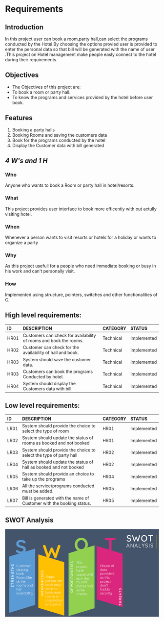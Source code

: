 # Requirements

## Introduction
In this project user can book a room,party hall,can select the programs conducted by the Hotel.By choosing the options provied user is provided to enter the personal data so that bill will be generated with the name of user .This project on Hotel management make people easly connect to the hotel during their requirements.

## Objectives
* The Objectives of this project are:
* To book a room or party hall.
* To know the programs and services provided by the hotel before user book.

## Features
1) Booking  a party halls
2) Booking Rooms and saving the customers data
3) Book for the programs conducted by the hotel
4) Display the Customer data with bill generated

## ***4 W's and 1 H***
### Who
Anyone who wants to book a Room or party hall in hotel/resorts.
### What
This project provides user interface to book more efficently with out actully visiting hotel.
### When 
Whenever a person wants to visit resorts or hotels for a holiday or wants to organize a party
### Why
As this project usefull for a people who need immediate booking or busy in his work and can't personally visit. 
### How
Implemented using structure, pointers, switches and other functionalities of C.


## High level requirements:
|ID|DESCRIPTION|CATEGORY|STATUS|
|:-----|:--------------------------------|:----------------|:----------|
|HR01|Customers can check for availability of rooms and book the rooms.|Technical|Implemented|
|HR02|Customer can check for the availability of hall and book.|Technical|Implemented|
|HR03|System should save the customer data.|Technical|Implemented|
|HR03|Customers can book the programs Conducted by hotel.|Technical|Implemented|
|HR04|System should display the Customers data with bill.|Technical|Implemented|
## Low level requirements:
|ID|DESCRIPTION|CATEGORY|STATUS|
|:-----|:--------------------------------|:----------------|:----------|
|LR01|System should provide the choice to select the type of room|HR01|Implemented|
|LR02|System should update the status of rooms as booked and not booked|HR01|Implemented|
|LR03|System should provide the choice to select the type of party hall|HR02|Implemented|
|LR04|System should update the status of hall as booked and not booked|HR02|Implemented|
|LR05|System should provide an choice to take up the programs|HR04|Implemented|
|LR06|All the service/programs conducted must be added.|HR05|Implemented|
|LR07|Bill is generated with the name of Customer with the booking status.|HR05|Implemented|

## SWOT Analysis
![screen](https://github.com/soumya1349/stepin_Hotel-management/blob/78770b0951447b678229276697f231fd1dbbd055/1_Requirements/swot.png)


 





